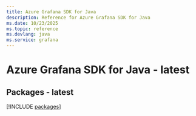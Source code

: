 ```yaml
---
title: Azure Grafana SDK for Java
description: Reference for Azure Grafana SDK for Java
ms.date: 10/23/2025
ms.topic: reference
ms.devlang: java
ms.service: grafana
---
```

# Azure Grafana SDK for Java - latest
## Packages - latest
[!INCLUDE [packages](grafana-index.md)]